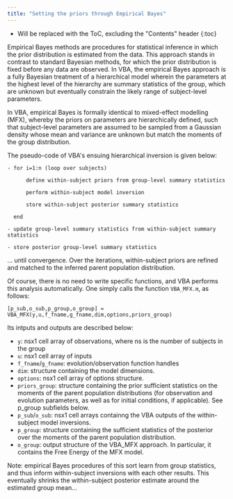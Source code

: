```yaml
---
title: "Setting the priors through Empirical Bayes"
---
```

* Will be replaced with the ToC, excluding the "Contents" header
{:toc}


Empirical Bayes methods are procedures for statistical inference in which the prior distribution is estimated from the data. This approach stands in contrast to standard Bayesian methods, for which the prior distribution is fixed before any data are observed. In VBA, the empirical Bayes approach is a fully Bayesian treatment of a hierarchical model wherein the parameters at the highest level of the hierarchy are summary statistics of the group, which are unknown but eventually constrain the likely range of subject-level parameters. 

In VBA, empirical Bayes is formally identical to mixed-effect modelling (MFX), whereby the priors on parameters are hierarchically defined, such that subject-level parameters are assumed to be sampled from a Gaussian density whose mean and variance are unknown but match the moments of the group distribution.

The pseudo-code of VBA's ensuing hierarchical inversion is given below:

```
- for i=1:n (loop over subjects)
    
      define within-subject priors from group-level summary statistics
      
      perform within-subject model inversion
      
      store within-subject posterior summary statistics
      
  end
    
- update group-level summary statistics from within-subject summary statistics
    
- store posterior group-level summary statistics
```

... until convergence. Over the iterations, within-subject priors are refined and matched to the inferred parent population distribution.

Of course, there is no need to write specific functions, and VBA performs this analysis automatically. One simply calls the function `VBA_MFX.m`, as follows:

```
[p_sub,o_sub,p_group,o_group] = VBA_MFX(y,u,f_fname,g_fname,dim,options,priors_group)
```

Its intputs and outputs are described below:

- `y`: nsx1 cell array of observations, where ns is the number of subjects in the group
- `u`:  nsx1 cell array of inputs
- `f_fname`/`g_fname`: evolution/observation function handles
- `dim`: structure containing the model dimensions.
- `options`: nsx1 cell array of options structure.
- `priors_group`: structure containing the prior sufficient statistics on the moments of the parent population distributions (for observation and evolution parameters, as well as for initial conditions, if applicable). See p_group subfields below.
- `p_sub`/`o_sub`: nsx1 cell arrays containng the VBA outputs of the within-subject model inversions.
- `p_group`: structure containing the sufficient statistics of the posterior over the moments of the parent population distribution.
- `o_group`: output structure of the VBA_MFX approach. In particular, it contains the Free Energy of the MFX model.

Note: empirical Bayes procedures of this sort learn from group statistics, and thus inform within-subject inversions with each other results. This eventually shrinks the within-subject posterior estimate around the estimated group mean...

